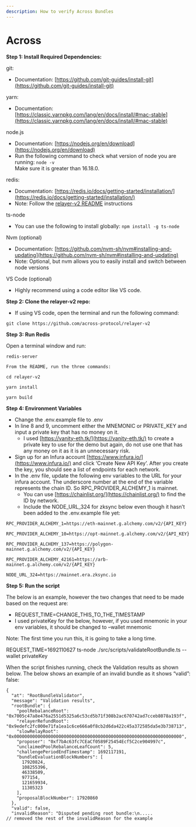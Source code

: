 ```yaml
---
description: How to verify Across Bundles
---
```


# Across

**Step 1: Install Required Dependencies:**

git:

* Documentation: [https://github.com/git-guides/install-git](https://github.com/git-guides/install-git)

yarn:

* Documentation: [https://classic.yarnpkg.com/lang/en/docs/install/#mac-stable](https://classic.yarnpkg.com/lang/en/docs/install/#mac-stable)

node.js

* Documentation: [https://nodejs.org/en/download](https://nodejs.org/en/download)
* Run the following command to check what version of node you are running: `node -v`\
  Make sure it is greater than 16.18.0.&#x20;

redis:

* Documentation: [https://redis.io/docs/getting-started/installation/](https://redis.io/docs/getting-started/installation/)
* Note: Follow the [relayer-v2 README](https://github.com/across-protocol/relayer-v2/tree/master) instructions

ts-node

* You can use the following to install globally: `npm install -g ts-node`

Nvm (optional)

* Documentation: [https://github.com/nvm-sh/nvm#installing-and-updating](https://github.com/nvm-sh/nvm#installing-and-updating)
* Note: Optional, but nvm allows you to easily install and switch between node versions

VS Code (optional)

* Highly recommend using a code editor like VS code.

**Step 2: Clone the relayer-v2 repo:**

* If using VS code, open the terminal and run the following command:

`git clone https://github.com/across-protocol/relayer-v2`

**Step 3: Run Redis**

Open a terminal window and run:

`redis-server`

`From the README, run the three commands:`

`cd relayer-v2`

`yarn install`

`yarn build`

**Step 4: Environment Variables**

* Change the .env.example file to .env
* In line 8 and 9, uncomment either the MNEMONIC or PRIVATE\_KEY and input a private key that has no money on it.
  * I used [https://vanity-eth.tk/](https://vanity-eth.tk/) to create a private key to use for the demo but again, do not use one that has any money on it as it is an unnecessary risk.
* Sign up for an Infura account [https://www.infura.io/](https://www.infura.io/) and click ‘Create New API Key’. After you create the key, you should see a list of endpoints for each network.
* In the .env file, update the following env variables to the URL for your infura account. The underscore number at the end of the variable represents the chain ID. So RPC\_PROVIDER\_ALCHEMY\_1 is mainnet.&#x20;
  * You can use [https://chainlist.org/](https://chainlist.org/) to find the ID by network.&#x20;
  * Include the NODE\_URL\_324 for zksync below even though it hasn’t been added to the .env.example file yet:

`RPC_PROVIDER_ALCHEMY_1=https://eth-mainnet.g.alchemy.com/v2/{API_KEY}`

`RPC_PROVIDER_ALCHEMY_10=https://opt-mainnet.g.alchemy.com/v2/{API_KEY}`

`RPC_PROVIDER_ALCHEMY_137=https://polygon-mainnet.g.alchemy.com/v2/{API_KEY}`

`RPC_PROVIDER_ALCHEMY_42161=https://arb-mainnet.g.alchemy.com/v2/{API_KEY}`

`NODE_URL_324=https://mainnet.era.zksync.io`

**Step 5: Run the script**

The below is an example, however the two changes that need to be made based on the request are:

* REQUEST\_TIME=CHANGE\_THIS\_TO\_THE\_TIMESTAMP
* I used privateKey for the below, however, if you used mnemonic in your env variables, it should be changed to –wallet mnemonic

Note: The first time you run this, it is going to take a long time.

REQUEST\_TIME=1692110627 ts-node ./src/scripts/validateRootBundle.ts --wallet privateKey

When the script finishes running, check the Validation results as shown below. The below shows an example of an invalid bundle as it shows “valid”: false:

```
{
  "at": "RootBundleValidator",
  "message": "Validation results",
  "rootBundle": {
    "poolRebalanceRoot": "0x7005c47a8e476a2551d5325a6c53cd5b71f308b2ac670742ad7cceb8078a193f",
    "relayerRefundRoot": "0x9edefc2fc000e71fa1ea1c6ce666a0f8cb2d6da422c45a372585da5e3b738713",
    "slowRelayRoot": "0x0000000000000000000000000000000000000000000000000000000000000000",
    "proposer": "0xf7bAc63fc7CEaCf0589F25454Ecf5C2ce904997c",
    "unclaimedPoolRebalanceLeafCount": 5,
    "challengePeriodEndTimestamp": 1692117191,
    "bundleEvaluationBlockNumbers": [
      17920824,
      108255396,
      46338509,
      977154,
      121659934,
      11305323
    ],
    "proposalBlockNumber": 17920860
  },
  "valid": false,
  "invalidReason": "Disputed pending root bundle:\n.....
// removed the rest of the invalidReason for the example
```
